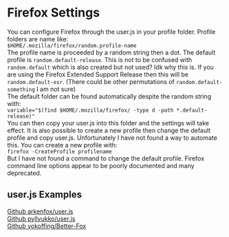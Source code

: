 # Firefox Settings
You can configure Firefox through the user.js in your profile folder.
Profile folders are name like:<br  />
`$HOME/.mozilla/firefox/random.profile-name`<br  />
The profile name is proceeded by a random string then a dot.
The default profile is `random.default-release`.
This is not to be confused with `random.default`
which is also created but not used? Idk why this is.
If you are using the Firefox Extended Support Release then this will be `random.default-esr`.
(There could be other permutations of `random.default-something` I am not sure)<br  />
The default folder can be found automatically despite the random string with:<br  />
`variable="$(find $HOME/.mozilla/firefox/ -type d -path *.default-release)"`<br  />
You can then copy your user.js into this folder and the settings will take effect.
It is also possible to create a new profile then change the default profile and copy user.js.
Unfortunately I have not found a way to automate this.
You can create a new profile with:<br  />
`firefox -CreateProfile profilename`<br  />
But I have not found a command to change the default profile.
Firefox command line options appear to be poorly documented and many deprecated.

## user.js Examples
[Github arkenfox/user.js](https://github.com/arkenfox/user.js)<br  />
[Github pyllyukko/user.js](https://github.com/pyllyukko/user.js)<br  />
[Github yokoffing/Better-Fox](https://github.com/yokoffing/Better-Fox)<br  />
